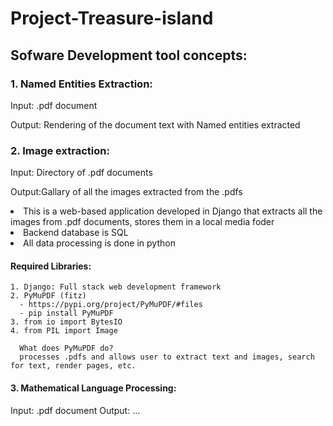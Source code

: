 # Project-Treasure-island

## Sofware Development tool concepts:

### 1. Named Entities Extraction:
  <p> Input: .pdf document </p>
  <p> Output: Rendering of the document text with Named entities extracted </p>
  
### 2. Image extraction: 
  <p> Input: Directory of .pdf documents </p>
  <p> Output:Gallary of all the images extracted from the .pdfs </p>
  <li> This is a web-based application developed in Django that extracts all the images from .pdf documents, stores them in a local media foder </li>
  <li> Backend database is SQL </li>
  <li> All data processing is done in python </li>

#### Required Libraries:
    1. Django: Full stack web development framework 
    2. PyMuPDF (fitz) 
      - https://pypi.org/project/PyMuPDF/#files
      - pip install PyMuPDF
    3. from io import BytesIO 
    4. from PIL import Image 
      
      What does PyMuPDF do?
      processes .pdfs and allows user to extract text and images, search for text, render pages, etc.
    
#### 3. Mathematical Language Processing:
  Input: .pdf document
  Output:  ...
